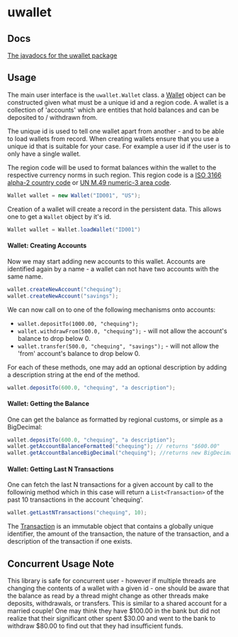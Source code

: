 # uwallet

## Docs
[The javadocs for the uwallet package](http://htmlpreview.github.io/?https://github.com/zdalih/uwallet/blob/master/javadoc/uwallet/Wallet.html)

## Usage

The main user interface is the ```uwallet.Wallet``` class. a [Wallet](https://htmlpreview.github.io/?https://raw.githubusercontent.com/zdalih/uwallet/master/javadoc/uwallet/Wallet.html) object can be constructed given what must be a unique id and a region code. A wallet is a collection of 'accounts' which are entities that hold balances and can be deposited to / withdrawn from.

The unique id is used to tell one wallet apart from another - and to be able to load wallets from record. When creating wallets ensure that you use a unique id that is suitable for your case. For example a user id if the user is to only have a single wallet.

The region code will be used to format balances within the wallet to the respective currency norms in such region. This region code is a [ISO 3166 alpha-2 country code](https://en.wikipedia.org/wiki/ISO_3166-1_alpha-2) or [UN M.49 numeric-3 area code](https://en.wikipedia.org/wiki/UN_M.49).

```java
Wallet wallet = new Wallet("ID001", "US");
```
Creation of a wallet will create a record in the persistent data. This allows one to get a ```Wallet``` object by it's id.

```java
Wallet wallet = Wallet.loadWallet("ID001")
```

#### Wallet: Creating Accounts
Now we may start adding new accounts to this wallet. Accounts are identified again by a name -  a wallet can not have two accounts with the same name. 

```java
wallet.createNewAccount("chequing");
wallet.createNewAccount("savings");
```

We can now call on to one of the following mechanisms onto accounts:
* ``` wallet.depositTo(1000.00, "chequing"); ```
* ``` wallet.withdrawFrom(500.0, "chequing"); ``` - will not allow the account's balance to drop below 0.
* ``` wallet.transfer(500.0, "chequing", "savings"); ```  - will not allow the 'from' account's balance to drop below 0.

For each of these methods, one may add an optional description by adding a description string at the end of the method.


```java
wallet.depositTo(600.0, "chequing", "a description");
```

#### Wallet: Getting the Balance

One can get the balance as formatted by regional customs, or simple as a BigDecimal:

```java
wallet.depositTo(600.0, "chequing", "a description");
wallet.getAccountBalanceFormatted("chequing"); // returns "$600.00"
wallet.getAccountBalanceBigDecimal("chequing"); //returns new BigDecimal("600.0")
```

#### Wallet: Getting Last N Transactions

One can fetch the last N transactions for a given account by call to the followinig method which in this case will return a ```List<Transaction>``` of the past 10 transactions in the account 'chequing'.

```java
wallet.getLastNTransactions("chequing", 10);
```

The [Transaction](https://htmlpreview.github.io/?https://raw.githubusercontent.com/zdalih/uwallet/master/javadoc/uwallet/Transaction.html) is an immutable object that contains a globally unique identifier, the amount of the transaction, the nature of the transaction, and a description of the transaction if one exists.

## Concurrent Usage Note

This library is safe for concurrent user - however if multiple threads are changing the contents of a wallet with a given id - one should be aware that the balance as read by a thread might change as other threads make deposits, withdrawals, or transfers. This is similar to a shared account for a married couple! One may think they have $100.00 in the bank but did not realize that their significant other spent $30.00 and went to the bank to withdraw $80.00 to find out that they had insufficient funds.

